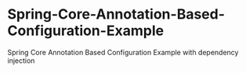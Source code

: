 # Spring-Core-Annotation-Based-Configuration-Example
Spring Core Annotation Based Configuration Example with dependency injection
